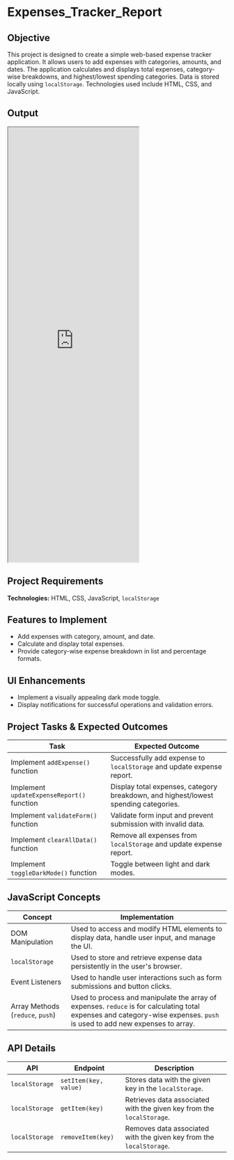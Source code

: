 # Expenses_Tracker_Report

## Objective
This project is designed to create a simple web-based expense tracker application. It allows users to add expenses with categories, amounts, and dates. The application calculates and displays total expenses, category-wise breakdowns, and highest/lowest spending categories. Data is stored locally using `localStorage`. Technologies used include HTML, CSS, and JavaScript.

## Output
<iframe src="https://github.com/niat-web/Expenses_Tracker_Report" height="1000" width="300" title="Expenses_Tracker_Report"></iframe>

## Project Requirements
**Technologies:** HTML, CSS, JavaScript, `localStorage`

## Features to Implement
- Add expenses with category, amount, and date.
- Calculate and display total expenses.
- Provide category-wise expense breakdown in list and percentage formats.

## UI Enhancements
- Implement a visually appealing dark mode toggle.
- Display notifications for successful operations and validation errors.

## Project Tasks & Expected Outcomes
| Task | Expected Outcome |
|------|------------------|
| Implement `addExpense()` function | Successfully add expense to `localStorage` and update expense report. |
| Implement `updateExpenseReport()` function | Display total expenses, category breakdown, and highest/lowest spending categories. |
| Implement `validateForm()` function | Validate form input and prevent submission with invalid data. |
| Implement `clearAllData()` function | Remove all expenses from `localStorage` and update expense report. |
| Implement `toggleDarkMode()` function | Toggle between light and dark modes. |

## JavaScript Concepts
| Concept | Implementation |
|---------|----------------|
| DOM Manipulation | Used to access and modify HTML elements to display data, handle user input, and manage the UI. |
| `localStorage` | Used to store and retrieve expense data persistently in the user's browser. |
| Event Listeners | Used to handle user interactions such as form submissions and button clicks. |
| Array Methods (`reduce`, `push`) | Used to process and manipulate the array of expenses. `reduce` is for calculating total expenses and category-wise expenses. `push` is used to add new expenses to array. |

## API Details
| API | Endpoint | Description |
|-----|----------|-------------|
| `localStorage` | `setItem(key, value)` | Stores data with the given key in the `localStorage`. |
| `localStorage` | `getItem(key)` | Retrieves data associated with the given key from the `localStorage`. |
| `localStorage` | `removeItem(key)` | Removes data associated with the given key from the `localStorage`. |
